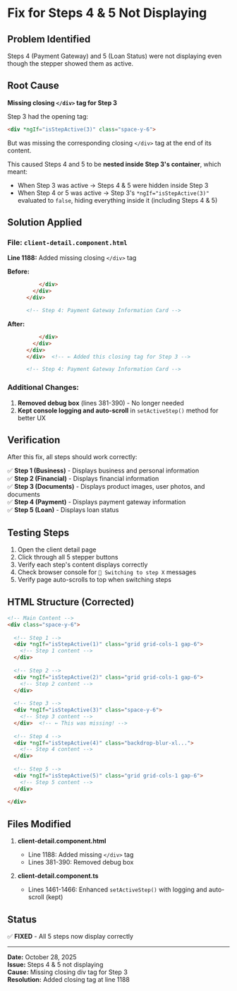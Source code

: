 # Fix for Steps 4 & 5 Not Displaying

## Problem Identified
Steps 4 (Payment Gateway) and 5 (Loan Status) were not displaying even though the stepper showed them as active.

## Root Cause
**Missing closing `</div>` tag for Step 3**

Step 3 had the opening tag:
```html
<div *ngIf="isStepActive(3)" class="space-y-6">
```

But was missing the corresponding closing `</div>` tag at the end of its content.

This caused Steps 4 and 5 to be **nested inside Step 3's container**, which meant:
- When Step 3 was active → Steps 4 & 5 were hidden inside Step 3
- When Step 4 or 5 was active → Step 3's `*ngIf="isStepActive(3)"` evaluated to `false`, hiding everything inside it (including Steps 4 & 5)

## Solution Applied

### File: `client-detail.component.html`

**Line 1188:** Added missing closing `</div>` tag

**Before:**
```html
          </div>
        </div>
      </div>

      <!-- Step 4: Payment Gateway Information Card -->
```

**After:**
```html
          </div>
        </div>
      </div>
      </div>  <!-- ← Added this closing tag for Step 3 -->

      <!-- Step 4: Payment Gateway Information Card -->
```

### Additional Changes:
1. **Removed debug box** (lines 381-390) - No longer needed
2. **Kept console logging and auto-scroll** in `setActiveStep()` method for better UX

## Verification

After this fix, all steps should work correctly:

✅ **Step 1 (Business)** - Displays business and personal information  
✅ **Step 2 (Financial)** - Displays financial information  
✅ **Step 3 (Documents)** - Displays product images, user photos, and documents  
✅ **Step 4 (Payment)** - Displays payment gateway information  
✅ **Step 5 (Loan)** - Displays loan status  

## Testing Steps

1. Open the client detail page
2. Click through all 5 stepper buttons
3. Verify each step's content displays correctly
4. Check browser console for `🔄 Switching to step X` messages
5. Verify page auto-scrolls to top when switching steps

## HTML Structure (Corrected)

```html
<!-- Main Content -->
<div class="space-y-6">
  
  <!-- Step 1 -->
  <div *ngIf="isStepActive(1)" class="grid grid-cols-1 gap-6">
    <!-- Step 1 content -->
  </div>
  
  <!-- Step 2 -->
  <div *ngIf="isStepActive(2)" class="grid grid-cols-1 gap-6">
    <!-- Step 2 content -->
  </div>
  
  <!-- Step 3 -->
  <div *ngIf="isStepActive(3)" class="space-y-6">
    <!-- Step 3 content -->
  </div>  <!-- ← This was missing! -->
  
  <!-- Step 4 -->
  <div *ngIf="isStepActive(4)" class="backdrop-blur-xl...">
    <!-- Step 4 content -->
  </div>
  
  <!-- Step 5 -->
  <div *ngIf="isStepActive(5)" class="grid grid-cols-1 gap-6">
    <!-- Step 5 content -->
  </div>
  
</div>
```

## Files Modified

1. **client-detail.component.html**
   - Line 1188: Added missing `</div>` tag
   - Lines 381-390: Removed debug box

2. **client-detail.component.ts**
   - Lines 1461-1466: Enhanced `setActiveStep()` with logging and auto-scroll (kept)

## Status
✅ **FIXED** - All 5 steps now display correctly

---

**Date:** October 28, 2025  
**Issue:** Steps 4 & 5 not displaying  
**Cause:** Missing closing div tag for Step 3  
**Resolution:** Added closing tag at line 1188

